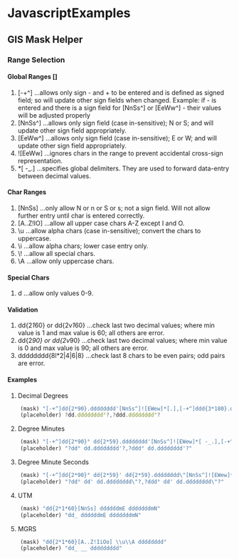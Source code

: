 # JavascriptExamples

## GIS Mask Helper

### Range Selection
#### Global Ranges []
1. [-+^]
...allows only sign - and + to be entered and is defined as signed field; so will update other sign fields when changed.  Example: if - is entered and there is a sign field for [NnSs^] or [EeWw^] - their values will be adjusted properly
2. [NnSs^]
...allows only sign field (case in-sensitive); N or S; and will update other sign field appropriately.
3. [EeWw^]
...allows only sign field (case in-sensitive); E or W; and will update other sign field appropriately.
4. ![EeWw]
...ignores chars in the range to prevent accidental cross-sign representation.
5. *[ -_.]
...specifies global delimiters.  They are used to forward data-entry between decimal values.

#### Char Ranges
1. [NnSs]
...only allow N or n or S or s; not a sign field.  Will not allow further entry until char is entered correctly.
2. [A..Z!IO]
...allow all upper case chars A-Z except I and O.
3. \\u
...allow alpha chars (case in-sensitive); convert the chars to uppercase.
4. \\i
...allow alpha chars; lower case entry only.
5. \\!
...allow all special chars.
6. \\A
...allow only uppercase chars.

#### Special Chars
1. d
...allow only values 0-9.

#### Validation
1. dd{2*1*60}  or  dd{2v*1*60}
...check last two decimal values; where min value is 1 and max value is 60; all others are error.
2. dd{2*90}    or  dd{2v*90}
...check last two decimal values; where min value is 0 and max value is 90; all others are error.
3. dddddddd{8l*2|4|6|8}
...check last 8 chars to be even pairs; odd pairs are error.

#### Examples
1. Decimal Degrees
```javascript
    (mask) "[-+^]dd{2*90}.dddddddd'[NnSs^]![EWew]*[.],[-+^]ddd{3*180}.dddddddd'[EWew^]![NSns]*[.]"
    (placeholder) ?dd.dddddddd°?,?ddd.dddddddd°?
```
2. Degree Minutes
```javascript
    (mask) "[-+^]dd{2*90}° dd{2*59}.dddddddd'[NnSs^]![EWew]*[ -_.],[-+^]ddd{3*180}° dd{2*59}.dddddddd'[EWew^]![NSns]*[ -_.]"
    (placeholder) "?dd° dd.dddddddd'?,?ddd° dd.dddddddd'?"
```
3. Degree Minute Seconds
```javascript
    (mask) "[-+^]dd{2*90}° dd{2*59}' dd{2*59}.dddddddd\"[NnSs^]![EWew]*[ -_.],[-+^]ddd{3*180}° dd{2*59}' dd{2*59}.dddddddd\"[EWew^]![NSns]*[ -_.]"
    (placeholder) "?dd° dd' dd.dddddddd\"?,?ddd° dd' dd.dddddddd\"?"
```
4. UTM
```javascript
    (mask) "dd{2*1*60}[NnSs] ddddddmE dddddddmN"
    (placeholder) "dd_ ddddddmE dddddddmN"
```
5. MGRS
```javascript
    (mask) "dd{2*1*60}[A..Z!IiOo] \\u\\A dddddddd"
    (placeholder) "dd_ __ ddddddddd"
```
